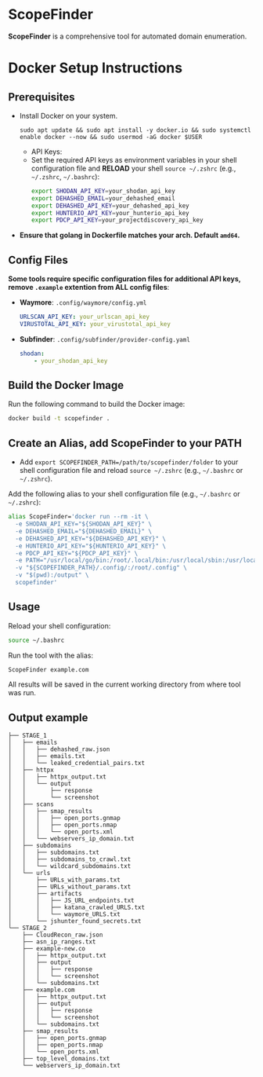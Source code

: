 
# ScopeFinder

**ScopeFinder** is a comprehensive tool for automated domain enumeration.

# Docker Setup Instructions

## Prerequisites
- Install Docker on your system.
  ```
  sudo apt update && sudo apt install -y docker.io && sudo systemctl enable docker --now && sudo usermod -aG docker $USER
  ```
  - API Keys:
   - Set the required API keys as environment variables in your shell configuration file and **RELOAD** your shell `source ~/.zshrc` (e.g., `~/.zshrc`, `~/.bashrc`):
     ```bash
     export SHODAN_API_KEY=your_shodan_api_key
     export DEHASHED_EMAIL=your_dehashed_email
     export DEHASHED_API_KEY=your_dehashed_api_key
     export HUNTERIO_API_KEY=your_hunterio_api_key
     export PDCP_API_KEY=your_projectdiscovery_api_key
     ```
- **Ensure that golang in Dockerfile matches your arch. Default `amd64`.**

## Config Files
**Some tools require specific configuration files for additional API keys, remove `.example` extention from ALL config files**:
- **Waymore**: `.config/waymore/config.yml`
  ```yaml
  URLSCAN_API_KEY: your_urlscan_api_key
  VIRUSTOTAL_API_KEY: your_virustotal_api_key
  ```
- **Subfinder**: `.config/subfinder/provider-config.yaml`
  ```yaml
  shodan:
      - your_shodan_api_key
  ```

## Build the Docker Image
Run the following command to build the Docker image:
```bash
docker build -t scopefinder .
```

## Create an Alias, add ScopeFinder to your PATH

- Add `export SCOPEFINDER_PATH=/path/to/scopefinder/folder` to your shell configuration file and reload `source ~/.zshrc` (e.g., `~/.bashrc` or `~/.zshrc`).

Add the following alias to your shell configuration file (e.g., `~/.bashrc` or `~/.zshrc`):
```bash
alias ScopeFinder='docker run --rm -it \
  -e SHODAN_API_KEY="${SHODAN_API_KEY}" \
  -e DEHASHED_EMAIL="${DEHASHED_EMAIL}" \
  -e DEHASHED_API_KEY="${DEHASHED_API_KEY}" \
  -e HUNTERIO_API_KEY="${HUNTERIO_API_KEY}" \
  -e PDCP_API_KEY="${PDCP_API_KEY}" \
  -e PATH="/usr/local/go/bin:/root/.local/bin:/usr/local/sbin:/usr/local/bin:/usr/sbin:/usr/bin:/sbin:/bin:/root/go/bin:/go/bin" \
  -v "${SCOPEFINDER_PATH}/.config/:/root/.config" \
  -v "$(pwd):/output" \
  scopefinder'
```

## Usage
Reload your shell configuration:
```bash
source ~/.bashrc
```
Run the tool with the alias:
```bash
ScopeFinder example.com
```

All results will be saved in the current working directory from where tool was run.

## Output example

```
├── STAGE_1
│   ├── emails
│   │   ├── dehashed_raw.json
│   │   ├── emails.txt
│   │   └── leaked_credential_pairs.txt
│   ├── httpx
│   │   ├── httpx_output.txt
│   │   └── output
│   │       ├── response
│   │       └── screenshot
│   ├── scans
│   │   ├── smap_results
│   │   │   ├── open_ports.gnmap
│   │   │   ├── open_ports.nmap
│   │   │   └── open_ports.xml
│   │   └── webservers_ip_domain.txt
│   ├── subdomains
│   │   ├── subdomains.txt
│   │   ├── subdomains_to_crawl.txt
│   │   └── wildcard_subdomains.txt
│   └── urls
│       ├── URLs_with_params.txt
│       ├── URLs_without_params.txt
│       ├── artifacts
│       │   ├── JS_URL_endpoints.txt
│       │   ├── katana_crawled_URLS.txt
│       │   └── waymore_URLS.txt
│       └── jshunter_found_secrets.txt
└── STAGE_2
    ├── CloudRecon_raw.json
    ├── asn_ip_ranges.txt
    ├── example-new.co
    │   ├── httpx_output.txt
    │   ├── output
    │   │   ├── response
    │   │   └── screenshot
    │   └── subdomains.txt
    ├── example.com
    │   ├── httpx_output.txt
    │   ├── output
    │   │   ├── response
    │   │   └── screenshot
    │   └── subdomains.txt
    ├── smap_results
    │   ├── open_ports.gnmap
    │   ├── open_ports.nmap
    │   └── open_ports.xml
    ├── top_level_domains.txt
    └── webservers_ip_domain.txt
```

